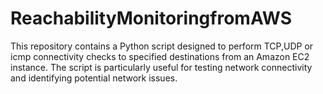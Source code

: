 # ReachabilityMonitoringfromAWS
This repository contains a Python script designed to perform TCP,UDP or icmp connectivity checks to specified destinations from an Amazon EC2 instance. The script is particularly useful for testing network connectivity and identifying potential network issues.
